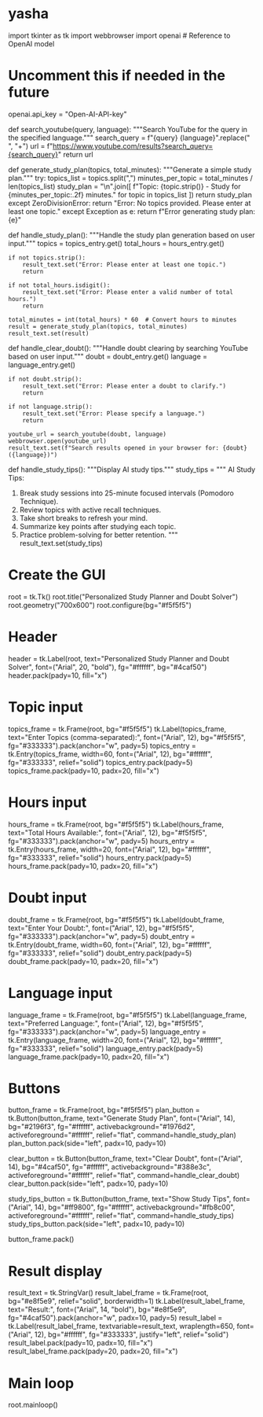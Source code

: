 # yasha
import tkinter as tk
import webbrowser
import openai  # Reference to OpenAI model
# Uncomment this if needed in the future
openai.api_key = "Open-AI-API-key"

def search_youtube(query, language):
    """Search YouTube for the query in the specified language."""
    search_query = f"{query} {language}".replace(" ", "+")
    url = f"https://www.youtube.com/results?search_query={search_query}"
    return url

def generate_study_plan(topics, total_minutes):
    """Generate a simple study plan."""
    try:
        topics_list = topics.split(",")
        minutes_per_topic = total_minutes / len(topics_list)
        study_plan = "\n".join([
            f"Topic: {topic.strip()} - Study for {minutes_per_topic:.2f} minutes." for topic in topics_list
        ])
        return study_plan
    except ZeroDivisionError:
        return "Error: No topics provided. Please enter at least one topic."
    except Exception as e:
        return f"Error generating study plan: {e}"

def handle_study_plan():
    """Handle the study plan generation based on user input."""
    topics = topics_entry.get()
    total_hours = hours_entry.get()

    if not topics.strip():
        result_text.set("Error: Please enter at least one topic.")
        return

    if not total_hours.isdigit():
        result_text.set("Error: Please enter a valid number of total hours.")
        return

    total_minutes = int(total_hours) * 60  # Convert hours to minutes
    result = generate_study_plan(topics, total_minutes)
    result_text.set(result)

def handle_clear_doubt():
    """Handle doubt clearing by searching YouTube based on user input."""
    doubt = doubt_entry.get()
    language = language_entry.get()

    if not doubt.strip():
        result_text.set("Error: Please enter a doubt to clarify.")
        return

    if not language.strip():
        result_text.set("Error: Please specify a language.")
        return

    youtube_url = search_youtube(doubt, language)
    webbrowser.open(youtube_url)
    result_text.set(f"Search results opened in your browser for: {doubt} ({language})")

def handle_study_tips():
    """Display AI study tips."""
    study_tips = """
AI Study Tips:
1. Break study sessions into 25-minute focused intervals (Pomodoro Technique).
2. Review topics with active recall techniques.
3. Take short breaks to refresh your mind.
4. Summarize key points after studying each topic.
5. Practice problem-solving for better retention.
    """
    result_text.set(study_tips)

# Create the GUI
root = tk.Tk()
root.title("Personalized Study Planner and Doubt Solver")
root.geometry("700x600")
root.configure(bg="#f5f5f5")

# Header
header = tk.Label(root, text="Personalized Study Planner and Doubt Solver", font=("Arial", 20, "bold"), fg="#ffffff", bg="#4caf50")
header.pack(pady=10, fill="x")

# Topic input
topics_frame = tk.Frame(root, bg="#f5f5f5")
tk.Label(topics_frame, text="Enter Topics (comma-separated):", font=("Arial", 12), bg="#f5f5f5", fg="#333333").pack(anchor="w", pady=5)
topics_entry = tk.Entry(topics_frame, width=60, font=("Arial", 12), bg="#ffffff", fg="#333333", relief="solid")
topics_entry.pack(pady=5)
topics_frame.pack(pady=10, padx=20, fill="x")

# Hours input
hours_frame = tk.Frame(root, bg="#f5f5f5")
tk.Label(hours_frame, text="Total Hours Available:", font=("Arial", 12), bg="#f5f5f5", fg="#333333").pack(anchor="w", pady=5)
hours_entry = tk.Entry(hours_frame, width=20, font=("Arial", 12), bg="#ffffff", fg="#333333", relief="solid")
hours_entry.pack(pady=5)
hours_frame.pack(pady=10, padx=20, fill="x")

# Doubt input
doubt_frame = tk.Frame(root, bg="#f5f5f5")
tk.Label(doubt_frame, text="Enter Your Doubt:", font=("Arial", 12), bg="#f5f5f5", fg="#333333").pack(anchor="w", pady=5)
doubt_entry = tk.Entry(doubt_frame, width=60, font=("Arial", 12), bg="#ffffff", fg="#333333", relief="solid")
doubt_entry.pack(pady=5)
doubt_frame.pack(pady=10, padx=20, fill="x")

# Language input
language_frame = tk.Frame(root, bg="#f5f5f5")
tk.Label(language_frame, text="Preferred Language:", font=("Arial", 12), bg="#f5f5f5", fg="#333333").pack(anchor="w", pady=5)
language_entry = tk.Entry(language_frame, width=20, font=("Arial", 12), bg="#ffffff", fg="#333333", relief="solid")
language_entry.pack(pady=5)
language_frame.pack(pady=10, padx=20, fill="x")

# Buttons
button_frame = tk.Frame(root, bg="#f5f5f5")
plan_button = tk.Button(button_frame, text="Generate Study Plan", font=("Arial", 14), bg="#2196f3", fg="#ffffff", activebackground="#1976d2", activeforeground="#ffffff", relief="flat", command=handle_study_plan)
plan_button.pack(side="left", padx=10, pady=10)

clear_button = tk.Button(button_frame, text="Clear Doubt", font=("Arial", 14), bg="#4caf50", fg="#ffffff", activebackground="#388e3c", activeforeground="#ffffff", relief="flat", command=handle_clear_doubt)
clear_button.pack(side="left", padx=10, pady=10)

study_tips_button = tk.Button(button_frame, text="Show Study Tips", font=("Arial", 14), bg="#ff9800", fg="#ffffff", activebackground="#fb8c00", activeforeground="#ffffff", relief="flat", command=handle_study_tips)
study_tips_button.pack(side="left", padx=10, pady=10)

button_frame.pack()

# Result display
result_text = tk.StringVar()
result_label_frame = tk.Frame(root, bg="#e8f5e9", relief="solid", borderwidth=1)
tk.Label(result_label_frame, text="Result:", font=("Arial", 14, "bold"), bg="#e8f5e9", fg="#4caf50").pack(anchor="w", padx=10, pady=5)
result_label = tk.Label(result_label_frame, textvariable=result_text, wraplength=650, font=("Arial", 12), bg="#ffffff", fg="#333333", justify="left", relief="solid")
result_label.pack(pady=10, padx=10, fill="x")
result_label_frame.pack(pady=20, padx=20, fill="x")

# Main loop
root.mainloop()
